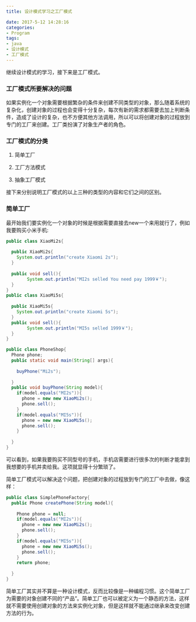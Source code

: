 ```yaml
---
title: 设计模式学习之工厂模式

date: 2017-5-12 14:28:16
categories:
- Program
tags:
- java
- 设计模式
- 工厂模式
---
```


继续设计模式的学习，接下来是工厂模式。

### 工厂模式所要解决的问题

如果实例化一个对象需要根据繁杂的条件来创建不同类型的对象，那么随着系统的复杂化，创建对象的过程也会变得十分复杂，每次有新的需求都需要去加上判断条件，造成了设计的复杂，也不方便其他方法调用，所以可以将创建对象的过程放到专门的工厂来创建。工厂类扮演了对象生产者的角色。

### 工厂模式的分类

1. 简单工厂

2. 工厂方法模式

3. 抽象工厂模式

<!-- more -->

接下来分别说明工厂模式的以上三种的类型的内容和它们之间的区别。

### 简单工厂

最开始我们要实例化一个对象的时候是根据需要直接去new一个来用就行了，例如我要购买小米手机:

```java
public class XiaoMi2s{
  
  public XiaoMi2s{
    System.out.println("create Xiaomi 2s");
  }
  
  public void sell(){
        System.out.println("MI2s selled You need pay 1999￥");
  }
}
public class XiaoMi5s{
  
  public XiaoMi5s{
    System.out.println("create Xiaomi 5s");
  }
  public void sell(){
        System.out.println("MI5s selled 1999￥");
  }
}

public class PhoneShop{
  Phone phone;
  public static void main(String[] args){
    
    buyPhone("Mi2s");
    
  }
  public void buyPhone(String model){
    if(model.equals("MI2s")){
      phone = new new XiaoMi2s();
      phone.sell();
    }
    if(model.equals("MI5s")){
      phone = new new XiaoMi5s();
      phone.sell();
    }
    
  }
}

```

可以看到，如果我要购买不同型号的手机，手机店需要进行很多次的判断才能拿到我想要的手机并卖给我。这项就显得十分繁琐了。

简单工厂模式可以解决这个问题，把创建对象的过程放到专门的工厂中去做，像这样：

```java
public class SimplePhoneFactory{
  public Phone createPhone(String model){
    
    Phone phone = null;
    if(model.equals("MI2s")){
      phone = new new XiaoMi2s();
      phone.sell();
    }
    if(model.equals("MI5s")){
      phone = new new XiaoMi5s();
      phone.sell();
    }
    return phone;
    
  }
}
```

简单工厂其实并不算是一种设计模式，反而比较像是一种编程习惯。这个简单工厂为需要的对象创建不同的“产品”。简单工厂也可以被定义为一个静态的方法，这样就不需要使用创建对象的方法来实例化对象，但是这样就不能通过继承来改变创建方法的行为。

